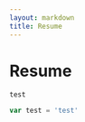 ```yaml
---
layout: markdown
title: Resume
---
```


# Resume

```
test
```

```javascript
var test = 'test'
```

